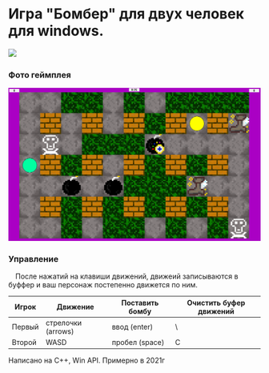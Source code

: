 # Игра "Бомбер" для двух человек для windows.

[<img src="Info/I_Icon.ico" width="160"/>](Info/I_Icon.ico)

### Фото геймплея

[<img src="Info/in_game.jpg" width="600"/>](Info/in_game.jpg)

### Управление
&emsp;После нажатий на клавиши движений, движеий записываются в буффер и ваш персонаж постепенно движется по ним.<br>

|Игрок|Движение|Поставить бомбу|Очистить буфер движений|
|-|-|-|-|
|Первый|стрелочки (arrows)|ввод (enter)|\\ |
|Второй|WASD|пробел (space)|C|


Написано на C++, Win API. Примерно в 2021г